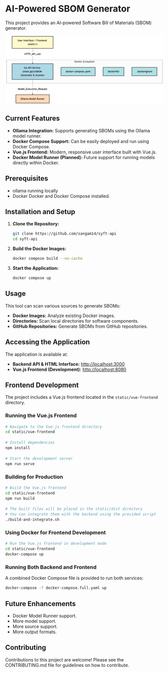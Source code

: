 # AI-Powered SBOM Generator

This project provides an AI-powered Software Bill of Materials (SBOM) generator.

![](./diagram-17.png)

## Current Features

*   **Ollama Integration:** Supports generating SBOMs using the Ollama model runner.
*   **Docker Compose Support:** Can be easily deployed and run using Docker Compose.
*   **Vue.js Frontend:** Modern, responsive user interface built with Vue.js.
*   **Docker Model Runner (Planned):** Future support for running models directly within Docker.

## Prerequisites

*  ollama running locally 
*  Docker Docker and Docker Compose installed.

## Installation and Setup

1.  **Clone the Repository:**
    ```bash
    git clone https://github.com/sangam14/syft-api
    cd syft-api
    ```

2.  **Build the Docker Images:**
    ```bash
    docker compose build --no-cache
    ```

3.  **Start the Application:**
    ```bash
    docker compose up
    ```

## Usage

This tool can scan various sources to generate SBOMs:

*   **Docker Images:** Analyze existing Docker images.
*   **Directories:** Scan local directories for software components.
*   **GitHub Repositories:** Generate SBOMs from GitHub repositories.

## Accessing the Application

The application is available at:

* **Backend API & HTML Interface:** [http://localhost:3000](http://localhost:3000)
* **Vue.js Frontend (Development):** [http://localhost:8080](http://localhost:8080)

## Frontend Development

The project includes a Vue.js frontend located in the `static/vue-frontend` directory.

### Running the Vue.js Frontend

```bash
# Navigate to the Vue.js frontend directory
cd static/vue-frontend

# Install dependencies
npm install

# Start the development server
npm run serve
```

### Building for Production

```bash
# Build the Vue.js frontend
cd static/vue-frontend
npm run build

# The built files will be placed in the static/dist directory
# You can integrate them with the backend using the provided script
./build-and-integrate.sh
```

### Using Docker for Frontend Development

```bash
# Run the Vue.js frontend in development mode
cd static/vue-frontend
docker-compose up
```

### Running Both Backend and Frontend

A combined Docker Compose file is provided to run both services:

```bash
docker-compose -f docker-compose.full.yaml up
```

## Future Enhancements

*   Docker Model Runner support.
*   More model support.
*   More source support.
*   More output formats.

## Contributing

Contributions to this project are welcome! Please see the CONTRIBUTING.md file for guidelines on how to contribute.
